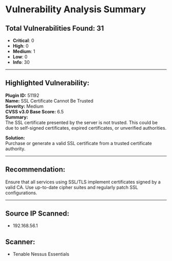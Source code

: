 # Vulnerability Analysis Summary

## Total Vulnerabilities Found: 31

- **Critical**: 0
- **High**: 0
- **Medium**: 1
- **Low**: 0
- **Info**: 30

---

## Highlighted Vulnerability:

**Plugin ID:** 51192  
**Name:** SSL Certificate Cannot Be Trusted  
**Severity:** Medium  
**CVSS v3.0 Base Score:** 6.5  
**Summary:**  
The SSL certificate presented by the server is not trusted. This could be due to self-signed certificates, expired certificates, or unverified authorities.

**Solution:**  
Purchase or generate a valid SSL certificate from a trusted certificate authority.

---

## Recommendation:
Ensure that all services using SSL/TLS implement certificates signed by a valid CA. Use up-to-date cipher suites and regularly patch SSL configurations.

---

## Source IP Scanned:
- 192.168.56.1

## Scanner:
- Tenable Nessus Essentials
